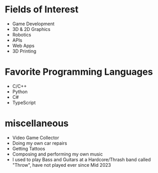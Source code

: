 # Fields of Interest
  - Game Development
  - 3D & 2D Graphics
  - Robotics
  - APIs
  - Web Apps
  - 3D Printing

# Favorite Programming Languages
  - C/C++
  - Python
  - C#
  - TypeScript

# miscellaneous 
  - Video Game Collector
  - Doing my own car repairs
  - Getting Tattoos
  - Composing and performing my own music
  - I used to play Bass and Guitars at a Hardcore/Thrash band called "Throw", have not played ever since Mid 2023

